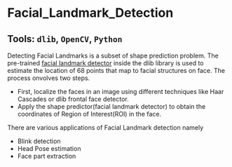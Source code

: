 # Facial_Landmark_Detection
## Tools: `dlib`, `OpenCV`, `Python`

Detecting Facial Landmarks is a subset of shape prediction problem. The pre-trained [facial landmark detector](https://github.com/raghu826/Facial_Landmark_Detection/blob/main/shape_predictor_68_face_landmarks.dat) inside the dlib library is used to estimate the location of 68 points that map to facial structures on face.
The process onvolves two steps.
- First, localize the faces in an image using different techniques like Haar Cascades or dlib frontal face detector.
- Apply the shape predictor(facial landmark detector)  to obtain the coordinates of Region of Interest(ROI) in the face.

There are various applications of Facial Landmark detection namely
- Blink detection
- Head Pose estimation
- Face part extraction



